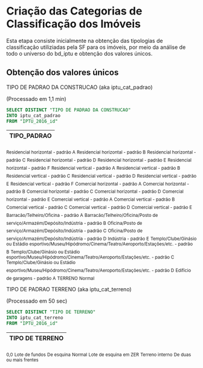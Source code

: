 # Criação das Categorias de Classificação dos Imóveis
Esta etapa consiste inicialmente na obtenção das tipologias de classificação utiliziadas pela SF para os imóveis, por meio da análise de todo o universo do bd_iptu e obtenção dos valores únicos.
## Obtenção dos valores únicos
TIPO DE PADRAO DA CONSTRUCAO (aka iptu_cat_padrao)
  
(Processado em 1,1 min)
```sql
SELECT DISTINCT "TIPO DE PADRAO DA CONSTRUCAO"
INTO iptu_cat_padrao
FROM "IPTU_2016_id"
```

|TIPO_PADRAO|
|---------|
<sub>Residencial horizontal - padrão A</sub>
<sub>Residencial horizontal - padrão B</sub>
<sub>Residencial horizontal - padrão C</sub>
<sub>Residencial horizontal - padrão D</sub>
<sub>Residencial horizontal - padrão E</sub>
<sub>Residencial horizontal - padrão F</sub>
<sub>Residencial vertical - padrão A</sub>
<sub>Residencial vertical - padrão B</sub>
<sub>Residencial vertical - padrão C</sub>
<sub>Residencial vertical - padrão D</sub>
<sub>Residencial vertical - padrão E</sub>
<sub>Residencial vertical - padrão F</sub>
<sub>Comercial horizontal - padrão A</sub>
<sub>Comercial horizontal - padrão B</sub>
<sub>Comercial horizontal - padrão C</sub>
<sub>Comercial horizontal - padrão D</sub>
<sub>Comercial horizontal - padrão E</sub>
<sub>Comercial vertical - padrão A</sub>
<sub>Comercial vertical - padrão B</sub>
<sub>Comercial vertical - padrão C</sub>
<sub>Comercial vertical - padrão D</sub>
<sub>Comercial vertical - padrão E</sub>
<sub>Barracão/Telheiro/Oficina - padrão A</sub>
<sub>Barracão/Telheiro/Oficina/Posto de serviço/Armazém/Depósito/Indústria - padrão B</sub>
<sub>Oficina/Posto de serviço/Armazém/Depósito/Indústria - padrão C</sub>
<sub>Oficina/Posto de serviço/Armazém/Depósito/Indústria - padrão D</sub>
<sub>Indústria - padrão E</sub>
<sub>Templo/Clube/Ginásio ou Estádio esportivo/Museu/Hipódromo/Cinema/Teatro/Aeroporto/Estações/etc. - padrão B</sub>
<sub>Templo/Clube/Ginásio ou Estádio esportivo/Museu/Hipódromo/Cinema/Teatro/Aeroporto/Estações/etc. - padrão C</sub>
<sub>Templo/Clube/Ginásio ou Estádio esportivo/Museu/Hipódromo/Cinema/Teatro/Aeroporto/Estações/etc. - padrão D</sub>
<sub>Edifício de garagens - padrão A</sub>
<sub>TERRENO</sub>
<sub>Normal</sub>

TIPO DE PADRAO TERRENO (aka iptu_cat_terreno)
  
(Processado em 50 sec)
```sql
SELECT DISTINCT "TIPO DE TERRENO"
INTO iptu_cat_terreno
FROM "IPTU_2016_id"
```
|TIPO DE TERRENO|
|---------------:|
<sub>0,0</sub>
<sub>Lote de fundos</sub>
<sub>De esquina</sub>
<sub>Normal</sub>
<sub>Lote de esquina em ZER</sub>
<sub>Terreno interno</sub>
<sub>De duas ou mais frentes</sub>
